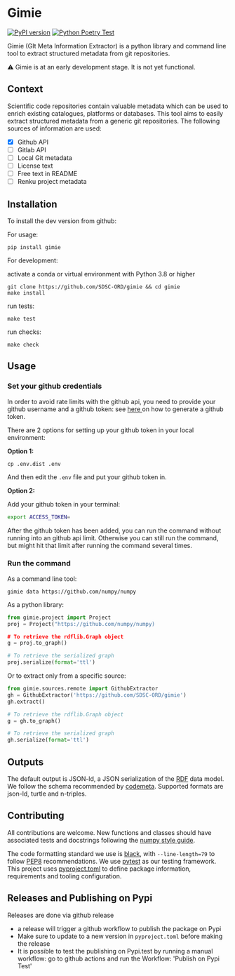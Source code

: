 # Gimie

[![PyPI version](https://badge.fury.io/py/gimie.svg)](https://badge.fury.io/py/gimie) [![Python Poetry Test](https://github.com/SDSC-ORD/gimie/actions/workflows/poetry-pytest.yml/badge.svg)](https://github.com/SDSC-ORD/gimie/actions/workflows/poetry-pytest.yml)

Gimie (GIt Meta Information Extractor) is a python library and command line tool to extract structured metadata from git repositories.

:warning: Gimie is at an early development stage. It is not yet functional.

## Context
Scientific code repositories contain valuable metadata which can be used to enrich existing catalogues, platforms or databases. This tool aims to easily extract structured metadata from a generic git repositories. The following sources of information are used:

* [x] Github API
* [ ] Gitlab API
* [ ] Local Git metadata
* [ ] License text
* [ ] Free text in README
* [ ] Renku project metadata

## Installation

To install the dev version from github:

For usage:

```shell
pip install gimie
```

For development:

activate a conda or virtual environment with Python 3.8 or higher

```shell
git clone https://github.com/SDSC-ORD/gimie && cd gimie
make install
```

run tests:

```shell
make test
```

run checks:

```shell
make check
```

## Usage

### Set your github credentials

In order to avoid rate limits with the github api, you need to provide your github
username and a github token: see 
[here ](https://docs.github.com/en/enterprise-server@3.4/authentication/keeping-your-account-and-data-secure/creating-a-personal-access-token)
on how to generate a github token.

There are 2 options for setting up your github token in your local environment:

**Option 1:**

```
cp .env.dist .env
```

And then edit the `.env` file and put your github token in.

**Option 2:**

Add your github token in your terminal:

```bash
export ACCESS_TOKEN=
```

After the github token has been added, you can run the command without running into an github api limit.
Otherwise you can still run the command, but might hit that limit after running the command several times.

### Run the command

As a command line tool:
```shell
gimie data https://github.com/numpy/numpy
```
As a python library:

```python
from gimie.project import Project
proj = Project("https://github.com/numpy/numpy)

# To retrieve the rdflib.Graph object
g = proj.to_graph()

# To retrieve the serialized graph
proj.serialize(format='ttl')
```

Or to extract only from a specific source:
```python
from gimie.sources.remote import GithubExtractor
gh = GithubExtractor('https://github.com/SDSC-ORD/gimie')
gh.extract()

# To retrieve the rdflib.Graph object
g = gh.to_graph()

# To retrieve the serialized graph
gh.serialize(format='ttl')
```

## Outputs

The default output is JSON-ld, a JSON serialization of the [RDF](https://en.wikipedia.org/wiki/Resource_Description_Framework) data model. We follow the schema recommended by [codemeta](https://codemeta.github.io/).
Supported formats are json-ld, turtle and n-triples.

## Contributing

All contributions are welcome. New functions and classes should have associated tests and docstrings following the [numpy style guide](https://numpydoc.readthedocs.io/en/latest/format.html).

The code formatting standard we use is [black](https://github.com/psf/black), with `--line-length=79` to follow [PEP8](https://peps.python.org/pep-0008/) recommendations. We use [pytest](https://docs.pytest.org/en/7.2.x/) as our testing framework. This project uses [pyproject.toml](https://pip.pypa.io/en/stable/reference/build-system/pyproject-toml/) to define package information, requirements and tooling configuration.

## Releases and Publishing on Pypi

Releases are done via github release

- a release will trigger a github workflow to publish the package on Pypi
- Make sure to update to a new version in `pyproject.toml` before making the release
- It is possible to test the publishing on Pypi.test by running a manual workflow: go to github actions and run the Workflow: 'Publish on Pypi Test'
